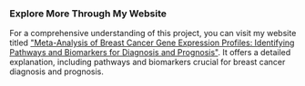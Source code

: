 ### Explore More Through My Website

For a comprehensive understanding of this project, you can visit my website titled ["Meta-Analysis of Breast Cancer Gene Expression Profiles: Identifying Pathways and Biomarkers for Diagnosis and Prognosis"](https://mohammadrezamohajeri.github.io/Breast-Cancer-Gene-Expression-Biomarker-Analysis/index.html). It offers a detailed explanation, including pathways and biomarkers crucial for breast cancer diagnosis and prognosis.

